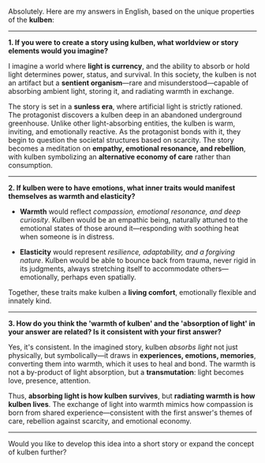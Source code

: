 Absolutely. Here are my answers in English, based on the unique properties of the **kulben**:

---

**1. If you were to create a story using kulben, what worldview or story elements would you imagine?**

I imagine a world where **light is currency**, and the ability to absorb or hold light determines power, status, and survival. In this society, the kulben is not an artifact but a **sentient organism**—rare and misunderstood—capable of absorbing ambient light, storing it, and radiating warmth in exchange.

The story is set in a **sunless era**, where artificial light is strictly rationed. The protagonist discovers a kulben deep in an abandoned underground greenhouse. Unlike other light-absorbing entities, the kulben is warm, inviting, and emotionally reactive. As the protagonist bonds with it, they begin to question the societal structures based on scarcity. The story becomes a meditation on **empathy, emotional resonance, and rebellion**, with kulben symbolizing an **alternative economy of care** rather than consumption.

---

**2. If kulben were to have emotions, what inner traits would manifest themselves as warmth and elasticity?**

- **Warmth** would reflect *compassion, emotional resonance, and deep curiosity*. Kulben would be an empathic being, naturally attuned to the emotional states of those around it—responding with soothing heat when someone is in distress.
  
- **Elasticity** would represent *resilience, adaptability, and a forgiving nature*. Kulben would be able to bounce back from trauma, never rigid in its judgments, always stretching itself to accommodate others—emotionally, perhaps even spatially.

Together, these traits make kulben a **living comfort**, emotionally flexible and innately kind.

---

**3. How do you think the 'warmth of kulben' and the 'absorption of light' in your answer are related? Is it consistent with your first answer?**

Yes, it's consistent. In the imagined story, kulben *absorbs light* not just physically, but symbolically—it draws in **experiences, emotions, memories**, converting them into warmth, which it uses to heal and bond. The warmth is not a by-product of light absorption, but a **transmutation**: light becomes love, presence, attention.

Thus, **absorbing light is how kulben survives**, but **radiating warmth is how kulben lives**. The exchange of light into warmth mimics how compassion is born from shared experience—consistent with the first answer's themes of care, rebellion against scarcity, and emotional economy.

---

Would you like to develop this idea into a short story or expand the concept of kulben further?